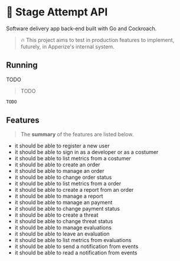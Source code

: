 # 🚀 Stage Attempt API

Software delivery app back-end built with Go and Cockroach.

> 🔥 This project aims to test in production features to implement, futurely, in Apperize's internal system.

## Running

TODO

> TODO

```sh
TODO
```

## Features

> The **summary** of the features are listed below.

- it should be able to register a new user
- it should be able to sign in as a developer or as a costumer
- it should be able to list metrics from a costumer
- it should be able to create an order
- it should be able to manage an order
- it should be able to change order status
- it should be able to list metrics from a order
- it should be able to create a report from an order
- it should be able to manage a report
- it should be able to manage an payment
- it should be able to change payment status
- it should be able to create a threat
- it should be able to change threat status
- it should be able to manage evaluations
- it should be able to leave an evaluation
- it should be able to list metrics from evaluations
- it should be able to send a notification from events
- it should be able to read a notification from events
